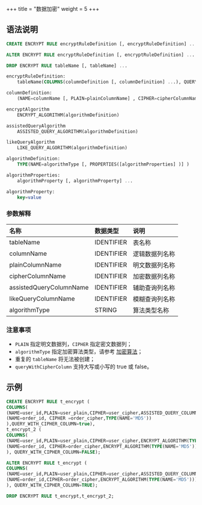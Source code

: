 +++
title = "数据加密"
weight = 5
+++

## 语法说明

```sql
CREATE ENCRYPT RULE encryptRuleDefinition [, encryptRuleDefinition] ...

ALTER ENCRYPT RULE encryptRuleDefinition [, encryptRuleDefinition] ...

DROP ENCRYPT RULE tableName [, tableName] ...

encryptRuleDefinition:
    tableName(COLUMNS(columnDefinition [, columnDefinition] ...), QUERY_WITH_CIPHER_COLUMN=queryWithCipherColumn)

columnDefinition:
    (NAME=columnName [, PLAIN=plainColumnName] , CIPHER=cipherColumnName [, ASSISTED_QUERY_COLUMN=assistedQueryColumnName] [, LIKE_QUERY_COLUMN=likeQueryColumnName], encryptAlgorithm [, assistedQueryAlgorithm] [, likeQueryAlgorithm])

encryptAlgorithm
    ENCRYPT_ALGORITHM(algorithmDefinition)

assistedQueryAlgorithm
    ASSISTED_QUERY_ALGORITHM(algorithmDefinition)

likeQueryAlgorithm
    LIKE_QUERY_ALGORITHM(algorithmDefinition)

algorithmDefinition:
    TYPE(NAME=algorithmType [, PROPERTIES([algorithmProperties] )] )

algorithmProperties:
    algorithmProperty [, algorithmProperty] ...

algorithmProperty:
    key=value                          
```

### 参数解释
| 名称                     | 数据类型      | 说明          |
|:------------------------|:-------------|:--------------|
| tableName               | IDENTIFIER   | 表名称         |
| columnName              | IDENTIFIER   | 逻辑数据列名称  |
| plainColumnName         | IDENTIFIER   | 明文数据列名称  |
| cipherColumnName        | IDENTIFIER   | 加密数据列名称  |
| assistedQueryColumnName | IDENTIFIER   | 辅助查询列名称  |
| likeQueryColumnName     | IDENTIFIER   | 模糊查询列名称  |
| algorithmType           | STRING       | 算法类型名称    |

### 注意事项

- `PLAIN` 指定明文数据列，`CIPHER` 指定密文数据列；
- `algorithmType` 指定加密算法类型，请参考 [加密算法](/cn/user-manual/common-config/builtin-algorithm/encrypt/)；
- 重复的 `tableName` 将无法被创建；
- `queryWithCipherColumn` 支持大写或小写的 true 或 false。

## 示例

```sql
CREATE ENCRYPT RULE t_encrypt (
COLUMNS(
(NAME=user_id,PLAIN=user_plain,CIPHER=user_cipher,ASSISTED_QUERY_COLUMN=user_assisted,LIKE_QUERY_COLUMN=user_like,ENCRYPT_ALGORITHM(TYPE(NAME='MD5')),ASSISTED_QUERY_ALGORITHM(TYPE(NAME='AES',PROPERTIES('aes-key-value'='123456abc')),LIKE_QUERY_ALGORITHM(TYPE(NAME='CHAR_DIGEST_LIKE')))),
(NAME=order_id, CIPHER =order_cipher,TYPE(NAME='MD5'))
),QUERY_WITH_CIPHER_COLUMN=true),
t_encrypt_2 (
COLUMNS(
(NAME=user_id,PLAIN=user_plain,CIPHER=user_cipher,ENCRYPT_ALGORITHM(TYPE(NAME='AES',PROPERTIES('aes-key-value'='123456abc')))),
(NAME=order_id, CIPHER=order_cipher,ENCRYPT_ALGORITHM(TYPE(NAME='MD5')))
), QUERY_WITH_CIPHER_COLUMN=FALSE);

ALTER ENCRYPT RULE t_encrypt (
COLUMNS(
(NAME=user_id,PLAIN=user_plain,CIPHER=user_cipher,ASSISTED_QUERY_COLUMN=user_assisted,LIKE_QUERY_COLUMN=user_like,ENCRYPT_ALGORITHM(TYPE(NAME='MD5')),ASSISTED_QUERY_ALGORITHM(TYPE(NAME='AES',PROPERTIES('aes-key-value'='123456abc')),LIKE_QUERY_ALGORITHM(TYPE(NAME='CHAR_DIGEST_LIKE')))),
(NAME=order_id,CIPHER=order_cipher,ENCRYPT_ALGORITHM(TYPE(NAME='MD5')))
), QUERY_WITH_CIPHER_COLUMN=TRUE);

DROP ENCRYPT RULE t_encrypt,t_encrypt_2;
```
